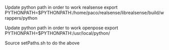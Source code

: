Update python path in order to work realsense
export PYTHONPATH=$PYTHONPATH:/home/paco/realsense/librealsense/build/wrappers/python
 
Update python path in order to work openpose
export PYTHONPATH=$PYTHONPATH:/usr/local/python/

Source setPaths.sh to do the above
